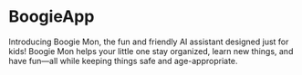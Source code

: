 # BoogieApp
Introducing Boogie Mon, the fun and friendly AI assistant designed just for kids! Boogie Mon helps your little one stay organized, learn new things, and have fun—all while keeping things safe and age-appropriate. 
